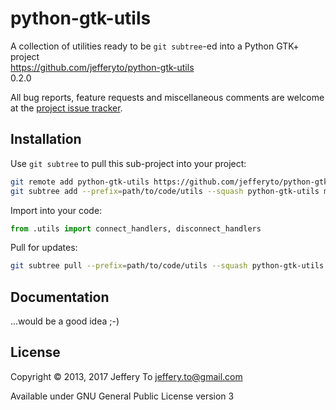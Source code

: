 # python-gtk-utils

A collection of utilities ready to be `git subtree`-ed into a Python
GTK+ project  
<https://github.com/jefferyto/python-gtk-utils>  
0.2.0

All bug reports, feature requests and miscellaneous comments are welcome
at the [project issue tracker][].

## Installation

Use `git subtree` to pull this sub-project into your project:

```sh
git remote add python-gtk-utils https://github.com/jefferyto/python-gtk-utils.git
git subtree add --prefix=path/to/code/utils --squash python-gtk-utils master
```

Import into your code:

```python
from .utils import connect_handlers, disconnect_handlers
```

Pull for updates:

```sh
git subtree pull --prefix=path/to/code/utils --squash python-gtk-utils master
```

## Documentation

...would be a good idea ;-)

## License

Copyright &copy; 2013, 2017 Jeffery To <jeffery.to@gmail.com>

Available under GNU General Public License version 3


[project issue tracker]: https://github.com/jefferyto/python-gtk-utils/issues
